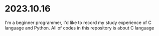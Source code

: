 # 2023.10.16

I'm a beginner programmer, I'd like to record my study experience of C language and Python.
All of codes in this repository is about C language
